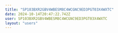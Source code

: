 ```yaml
---
title: "SP103BXR2GBV4WBESM8C4WCGNC9ED3PGT03X4WXTC"
date: 2024-10-14T20:47:22.742Z
user: SP103BXR2GBV4WBESM8C4WCGNC9ED3PGT03X4WXTC
layout: "users"
---
```

    